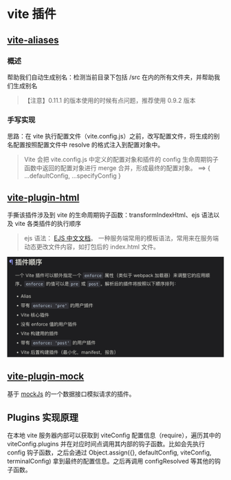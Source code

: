 # vite 插件

## [vite-aliases](https://github.com/subwaytime/vite-aliases)
### 概述
帮助我们自动生成别名：检测当前目录下包括 /src 在内的所有文件夹，并帮助我们生成别名

> 【注意】0.11.1 的版本使用的时候有点问题，推荐使用 0.9.2 版本

### 手写实现
思路：在 vite 执行配置文件（vite.config.js）之前，改写配置文件，将生成的别名配置按照配置文件中 resolve 的格式注入到配置对象中。
> Vite 会把 vite.config.js 中定义的配置对象和插件的 config 生命周期钩子函数中返回的配置对象进行 merge 合并，形成最终的配置对象。 ==> { ...defaultConfig, ...specifyConfig }

## [vite-plugin-html](https://github.com/vbenjs/vite-plugin-html)
手撕该插件涉及到 vite 的生命周期钩子函数：transformIndexHtml、ejs 语法以及 vite 各类插件的执行顺序
> ejs 语法： [EJS 中文文档](https://ejs.bootcss.com/)。
一种服务端常用的模板语法，常用来在服务端动态更改文件内容，如打包后的 index.html 文件。

![Alt text](image.png) 

## [vite-plugin-mock](https://github.com/vbenjs/vite-plugin-mock/tree/main#readme)
基于 [mockJs](https://github.com/nuysoft/Mock/wiki) 的一个数据接口模拟请求的插件。

## Plugins 实现原理
在本地 vite 服务器内部可以获取到 viteConfig 配置信息（require），遍历其中的 viteConfig.plugins 并在对应时间点调用其内部的钩子函数。比如会先执行 config 钩子函数，之后会通过 Object.assign({}, defaultConfig, viteConfig, terminalConfig) 拿到最终的配置信息。之后再调用 configResolved 等其他的钩子函数。